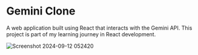 # Gemini Clone

A web application built using React that interacts with the Gemini API. This project is part of my learning journey in React development.


![Screenshot 2024-09-12 052420](https://github.com/user-attachments/assets/1c4dd5c3-db72-4066-91bf-83b85915bf4d)

